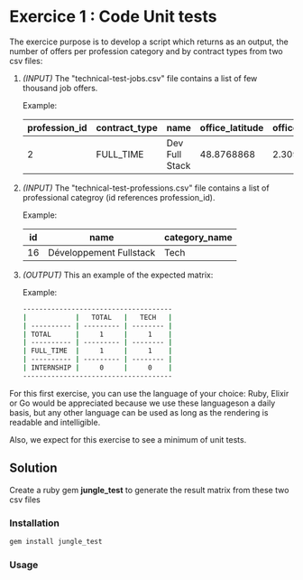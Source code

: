 # Exercice 1 : Code  Unit tests

The exercice purpose is to develop a script which returns as an output, the number of offers per profession category
and by contract types from two csv files:

1. *(INPUT)* The "technical-test-jobs.csv" file contains a list of few thousand job offers.

    Example:

    | profession_id | contract_type | name | office_latitude | office_longitude |
    | ------------- | ------------- | --------------- | --------------- | ---------------- |
    | 2             | FULL_TIME     | Dev Full Stack  | 48.8768868      | 2.3091203        |

2. *(INPUT)* The "technical-test-professions.csv" file contains a list of professional categroy (id references profession_id).

    Example:

    | id | name | category_name |
    | -- | ------------- | --------------- |
    | 16 | Développement Fullstack     | Tech  |
 
3. *(OUTPUT)* This an example of the expected matrix:

   Example:

    ```bash
    ------------------------------------- 
    |            |   TOTAL   |   TECH   | 
    | ---------- | --------- | -------- | 
    | TOTAL      |     1     |     1    | 
    | ---------- | --------- | -------- | 
    | FULL_TIME  |     1     |     1    | 
    | ---------- | --------- | -------- | 
    | INTERNSHIP |     0     |     0    | 
    ------------------------------------- 
    ```
For this first exercise, you can use the language of your choice: Ruby, Elixir or Go would be appreciated because we use these languages ​​on a daily basis, but any other language can be used as long as the rendering is readable and intelligible.

Also, we expect for this exercise to see a minimum of unit tests.

## Solution
    
 Create a ruby gem **jungle_test** to generate the result matrix from these two csv files

### Installation

```ruby
gem install jungle_test
```
### Usage
